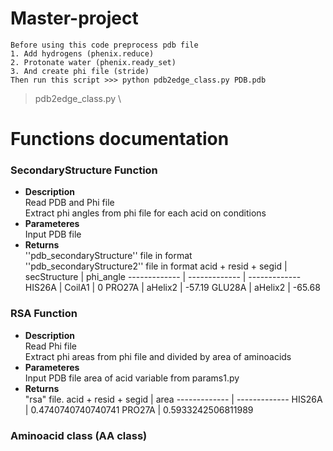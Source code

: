 # Master-project
    Before using this code preprocess pdb file
    1. Add hydrogens (phenix.reduce)
    2. Protonate water (phenix.ready_set)
    3. And create phi file (stride)
    Then run this script >>> python pdb2edge_class.py PDB.pdb




> pdb2edge_class.py \
# Functions documentation

### SecondaryStructure Function
- **Description**\
Read PDB and Phi file \
Extract phi angles from phi file for each acid on conditions
- **Parameteres**\
Input PDB file 
- **Returns**\
''pdb_secondaryStructure'' file in format\
''pdb_secondaryStructure2'' file in format
  acid + resid + segid | secStructure | phi_angle
  ------------- | ------------- | ------------- 
  HIS26A	| CoilA1	| 0
  PRO27A	| aHelix2	| -57.19
  GLU28A	| aHelix2 | -65.68 

### RSA Function
- **Description**\
Read Phi file \
Extract phi areas from phi file and divided by area of aminoacids
- **Parameteres**\
Input PDB file 
area of acid variable from params1.py
- **Returns**\
"rsa" file. 
  acid + resid + segid | area 
  ------------- | -------------
  HIS26A | 0.4740740740740741
  PRO27A | 0.5933242506811989

### Aminoacid class (AA class)

